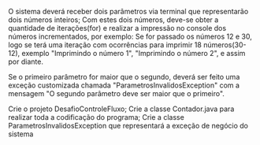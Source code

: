 O sistema deverá receber dois parâmetros via terminal que representarão dois números inteiros;
Com estes dois números, deve-se obter a quantidade de iterações(for) e realizar a impressão no console dos números incrementados, por exemplo:
Se for passado os números 12 e 30, logo se terá uma iteração com ocorrências para imprimir 18 números(30-12), exemplo "Imprimindo o número 1", "Imprimindo o número 2", e assim por diante.

Se o primeiro parâmetro for maior que o segundo, deverá ser feito uma exceção customizada chamada "ParametrosInvalidosException" com a mensagem "O segundo parâmetro deve ser maior que o primeiro".

Crie o projeto DesafioControleFluxo;
Crie a classe Contador.java para realizar toda a codificação do programa;
Crie a classe ParametrosInvalidosException que representará a exceção de negócio do sistema
